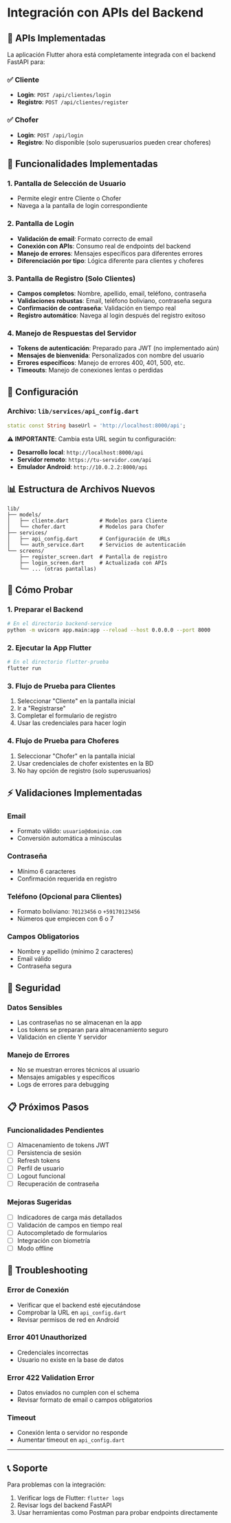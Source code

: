 # Integración con APIs del Backend

## 🔌 APIs Implementadas

La aplicación Flutter ahora está completamente integrada con el backend FastAPI para:

### ✅ **Cliente**
- **Login**: `POST /api/clientes/login`
- **Registro**: `POST /api/clientes/register`

### ✅ **Chofer**  
- **Login**: `POST /api/login`
- **Registro**: No disponible (solo superusuarios pueden crear choferes)

## 📱 Funcionalidades Implementadas

### 1. **Pantalla de Selección de Usuario**
- Permite elegir entre Cliente o Chofer
- Navega a la pantalla de login correspondiente

### 2. **Pantalla de Login**
- **Validación de email**: Formato correcto de email
- **Conexión con APIs**: Consumo real de endpoints del backend
- **Manejo de errores**: Mensajes específicos para diferentes errores
- **Diferenciación por tipo**: Lógica diferente para clientes y choferes

### 3. **Pantalla de Registro (Solo Clientes)**
- **Campos completos**: Nombre, apellido, email, teléfono, contraseña
- **Validaciones robustas**: Email, teléfono boliviano, contraseña segura
- **Confirmación de contraseña**: Validación en tiempo real
- **Registro automático**: Navega al login después del registro exitoso

### 4. **Manejo de Respuestas del Servidor**
- **Tokens de autenticación**: Preparado para JWT (no implementado aún)
- **Mensajes de bienvenida**: Personalizados con nombre del usuario
- **Errores específicos**: Manejo de errores 400, 401, 500, etc.
- **Timeouts**: Manejo de conexiones lentas o perdidas

## 🔧 Configuración

### Archivo: `lib/services/api_config.dart`
```dart
static const String baseUrl = 'http://localhost:8000/api';
```

**⚠️ IMPORTANTE**: Cambia esta URL según tu configuración:
- **Desarrollo local**: `http://localhost:8000/api`
- **Servidor remoto**: `https://tu-servidor.com/api`
- **Emulador Android**: `http://10.0.2.2:8000/api`

## 📊 Estructura de Archivos Nuevos

```
lib/
├── models/
│   ├── cliente.dart          # Modelos para Cliente
│   └── chofer.dart           # Modelos para Chofer
├── services/
│   ├── api_config.dart       # Configuración de URLs
│   └── auth_service.dart     # Servicios de autenticación
└── screens/
    ├── register_screen.dart  # Pantalla de registro
    ├── login_screen.dart     # Actualizada con APIs
    └── ... (otras pantallas)
```

## 🚀 Cómo Probar

### 1. **Preparar el Backend**
```bash
# En el directorio backend-service
python -m uvicorn app.main:app --reload --host 0.0.0.0 --port 8000
```

### 2. **Ejecutar la App Flutter**
```bash
# En el directorio flutter-prueba
flutter run
```

### 3. **Flujo de Prueba para Clientes**
1. Seleccionar "Cliente" en la pantalla inicial
2. Ir a "Registrarse" 
3. Completar el formulario de registro
4. Usar las credenciales para hacer login

### 4. **Flujo de Prueba para Choferes**
1. Seleccionar "Chofer" en la pantalla inicial
2. Usar credenciales de chofer existentes en la BD
3. No hay opción de registro (solo superusuarios)

## ⚡ Validaciones Implementadas

### **Email**
- Formato válido: `usuario@dominio.com`
- Conversión automática a minúsculas

### **Contraseña**
- Mínimo 6 caracteres
- Confirmación requerida en registro

### **Teléfono (Opcional para Clientes)**
- Formato boliviano: `70123456` o `+59170123456`
- Números que empiecen con 6 o 7

### **Campos Obligatorios**
- Nombre y apellido (mínimo 2 caracteres)
- Email válido
- Contraseña segura

## 🔐 Seguridad

### **Datos Sensibles**
- Las contraseñas no se almacenan en la app
- Los tokens se preparan para almacenamiento seguro
- Validación en cliente Y servidor

### **Manejo de Errores**
- No se muestran errores técnicos al usuario
- Mensajes amigables y específicos
- Logs de errores para debugging

## 📋 Próximos Pasos

### **Funcionalidades Pendientes**
- [ ] Almacenamiento de tokens JWT
- [ ] Persistencia de sesión
- [ ] Refresh tokens
- [ ] Perfil de usuario
- [ ] Logout funcional
- [ ] Recuperación de contraseña

### **Mejoras Sugeridas**
- [ ] Indicadores de carga más detallados
- [ ] Validación de campos en tiempo real
- [ ] Autocompletado de formularios
- [ ] Integración con biometría
- [ ] Modo offline

## 🐛 Troubleshooting

### **Error de Conexión**
- Verificar que el backend esté ejecutándose
- Comprobar la URL en `api_config.dart`
- Revisar permisos de red en Android

### **Error 401 Unauthorized**
- Credenciales incorrectas
- Usuario no existe en la base de datos

### **Error 422 Validation Error**
- Datos enviados no cumplen con el schema
- Revisar formato de email o campos obligatorios

### **Timeout**
- Conexión lenta o servidor no responde
- Aumentar timeout en `api_config.dart`

---

## 📞 Soporte

Para problemas con la integración:
1. Verificar logs de Flutter: `flutter logs`
2. Revisar logs del backend FastAPI
3. Usar herramientas como Postman para probar endpoints directamente
